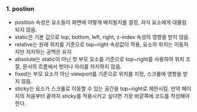 ### 1. postion
- position 속성은 요소들이 화면에 어떻게 배치될지를 결정, 자식 요소에게 대물림 되지 않음.
- static은 기본 값으로 top, bottom, left, right, z-index 속성의 영향을 받지 않음.
- relative는 원래 위치를 기준으로 top~right 속성값이 적용, 요소의 위치는 이동하지만 차지하는 공백은 유지
- absolute는 static이 아닌 첫 부모 요소를 기준으로 top~right를 사용하여 위치 조절, 문서의 흐름에서 벗어나 자리를 차지하지 않음.
- fixed는 부모 요소가 아닌 viewport를 기준으로 위치를 지정, 스크롤에 영향을 받지 않음.
- sticky는 요소가 스크롤로 이동할 수 있는 공간을 top~right로 제한시킴. 만약 페이지의 처음부터 끝까지 sticky를 적용시키고 싶다면 가장 바깥쪽에 코드를 작성해야한다.
